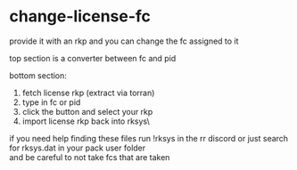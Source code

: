 # change-license-fc
provide it with an rkp and you can change the fc assigned to it

top section is a converter between fc and pid

bottom section:
1. fetch license rkp (extract via torran)
2. type in fc or pid
3. click the button and select your rkp
4. import license rkp back into rksys\

if you need help finding these files run !rksys in the rr discord or just search for rksys.dat in your pack user folder\
and be careful to not take fcs that are taken